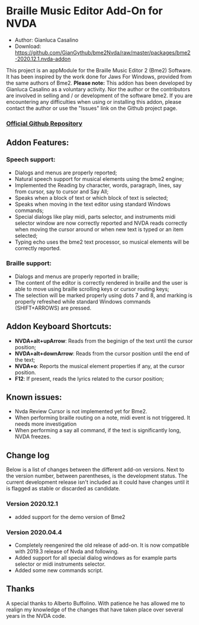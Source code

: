 # Braille Music Editor Add-On for NVDA
* Author: Gianluca Casalino
* Download: https://github.com/GianGythub/bme2Nvda/raw/master/packages/bme2-2020.12.1.nvda-addon 

This project is an appModule for the Braille Music Editor 2 (Bme2) Software. It has been inspired by the work done for Jaws For Windows, provided from the same authors of Bme2.
**Please note:** This addon has been developed by Gianluca Casalino as a voluntary activity. Nor the author or the contributors are involved in selling and / or development of the software bme2.  If you are encountering any difficulties when using or installing this addon, please contact the author or use the "Issues" link on the Github project page.

### [Official Github Repository](https://github.com/GianGythub/bme2Nvda/)

## Addon Features:

### Speech support:

* Dialogs and menus are properly reported;
* Natural speech support for musical elements using the bme2 engine; 
* Implemented the Reading by character, words, paragraph, lines, say from cursor, say to cursor and Say All;
* Speaks when a block of text or which block of text is selected;
* Speaks when moving in the text editor using standard Windows commands; 
* Special dialogs like play midi, parts selector, and instruments midi selector window are now correctly reported and NVDA reads correctly when moving the cursor around or when new text is typed  or an item selected;
* Typing echo uses the bme2 text processor, so musical elements  will be correctly reported.

### Braille support:

* Dialogs and menus are properly reported in braille;
* The content of the editor is correctly rendered in braille and the user is able to move using braille scrolling keys or cursor routing keys;
* The selection will be marked properly using dots 7 and 8, and marking is properly refreshed while standard Windows commands (SHIFT+ARROWS)  are pressed.

## Addon Keyboard Shortcuts:

* **NVDA+alt+upArrow**: Reads from the beginign of the text until the cursor position;
* **NVDA+alt+downArrow**: Reads from the cursor position until the end of the text;
* **NVDA+o**: Reports the musical element properties if any, at the cursor position.
* **F12**: If present, reads the lyrics related to the cursor position;

## Known issues:

* Nvda Review Cursor is not implemented yet for Bme2.
* When performing braille routing on a note, midi event is not triggered. It needs more investigation
* When performing a say all command, if the text is significantly long, NVDA freezes.

## Change log

Below is a list of changes between the different add-on versions. Next to the version number, between parentheses, is the development status. The current development release isn't included as it could have changes until it is flagged as stable or discarded as candidate.


### Version 2020.12.1

* added support for the demo version of Bme2

### Version 2020.04.4

* Completely reengenired the old release of add-on. It is now compatible with 2019.3 release of Nvda and following.
* Added support for all special dialog windows as for example parts selector or midi instruments selector.
* Added some new commands script.

## Thanks

A special thanks to Alberto Buffolino. With patience he has allowed me to realign my knowledge of the changes that have taken place over several years in the NVDA code.